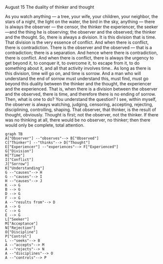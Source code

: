 August 15
The duality of thinker and thought

As you watch anything — a tree, your wife, your children, your neighbor, the stars of a night, the light on the water, the bird in the sky, anything — there is always the observer — the censor, the thinker the experiencer, the seeker —and the thing he is observing; the observer and the observed; the thinker and the thought. So, there is always a division. It is this division that is time. That division is the very essence of conflict. And when there is conflict, there is contradiction. There is the observer and the observed — that is a contradiction; there is a separation. And hence where there is contradiction, there is conflict. And when there is conflict, there is always the urgency to get beyond it, to conquer it, to overcome it, to escape from it, to do something about it, and all that activity involves time.. As long as there is this division, time will go on, and time is sorrow.
And a man who will understand the end of sorrow must understand this, must find, must go beyond this duality between the thinker and the thought, the experiencer and the experienced. That is, when there is a division between the observer and the observed, there is time, and therefore there is no ending of sorrow. Then, what is one to do? You understand the question? I see, within myself, the observer is always watching, judging, censoring, accepting, rejecting, disciplining, controlling, shaping. That observer, that thinker, is the result of thought, obviously. Thought is first; not the observer, not the thinker. If there was no thinking at all, there would be no observer, no thinker; then there would only be complete, total attention.

```mermaid
graph TB
A["Observer"] --"observes"--> B["Observed"]
C["Thinker"] --"thinks"--> D["Thought"]
E["Experiencer"] --"experiences"--> F["Experienced"]
G["Division"]
H["Time"]
I["Conflict"]
J["Sorrow"]
K["Understanding"]
G --"causes"--> H
G --"causes"--> I
H --"causes"--> J
K --> G
B --> G
D --> G
F --> G
A --"results from"--> D
A --> G
C --> G
E --> G
L["Seeker"]
M["Acceptance"]
N["Rejection"]
O["Discipline"]
P["Control"]
L --"seeks"--> B
A --"accepts"--> M
A --"rejects"--> N
A --"disciplines"--> O
A --"controls"--> P
```


